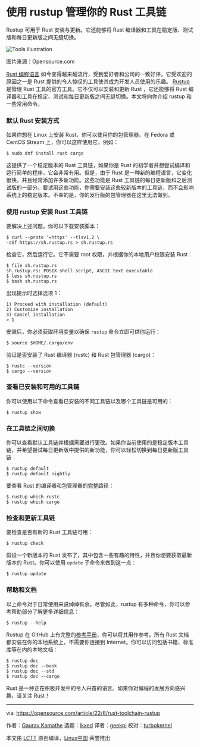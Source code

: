 [#]: subject: "Manage your Rust toolchain using rustup"
[#]: via: "https://opensource.com/article/22/6/rust-toolchain-rustup"
[#]: author: "Gaurav Kamathe https://opensource.com/users/gkamathe"
[#]: collector: "lkxed"
[#]: translator: "geekpi"
[#]: reviewer: "turbokernel"
[#]: publisher: " "
[#]: url: " "

使用 rustup 管理你的 Rust 工具链
======
Rustup 可用于 Rust 安装与更新。它还能够将  Rust 编译器和工具在稳定版、测试版和每日更新版之间无缝切换。

![Tools illustration][1]

图片来源：Opensource.com

[Rust 编程语言][2] 如今变得越来越流行，受到爱好者和公司的一致好评。它受欢迎的原因之一是 Rust 提供的令人惊叹的工具使其成为开发人员使用的乐趣。 [Rustup][3] 是管理 Rust 工具的官方工具。它不仅可以安装和更新 Rust ，它还能够将 Rust 编译器和工具在稳定、测试和每日更新版之间无缝切换。本文将向你介绍 rustup 和一些常用命令。

### 默认 Rust 安装方式

如果你想在 Linux 上安装 Rust，你可以使用你的包管理器。在 Fedora 或 CentOS Stream 上，你可以这样使用它，例如：

```
$ sudo dnf install rust cargo
```

这提供了一个稳定版本的 Rust 工具链，如果你是 Rust 的初学者并想尝试编译和运行简单的程序，它会非常有用。但是，由于 Rust 是一种新的编程语言，它变化很快，并且经常添加许多新功能。这些功能是 Rust 工具链的每日更新版和之后测试版的一部分。要试用这些功能，你需要安装这些较新版本的工具链，而不会影响系统上的稳定版本。不幸的是，你的发行版的包管理器在这里无法做到。

### 使用 rustup 安装 Rust 工具链

要解决上述问题，你可以下载安装脚本：

```
$ curl --proto '=https' --tlsv1.2 \
-sSf https://sh.rustup.rs > sh.rustup.rs
```

检查它，然后运行它。它不需要 root 权限，并根据你的本地用户权限安装 Rust：

```
$ file sh.rustup.rs
sh.rustup.rs: POSIX shell script, ASCII text executable
$ less sh.rustup.rs
$ bash sh.rustup.rs
```

出现提示时选择选项 1：

```
1) Proceed with installation (default)
2) Customize installation
3) Cancel installation
> 1
```

安装后，你必须获取环境变量以确保 `rustup` 命令立即可供你运行：

```
$ source $HOME/.cargo/env
```

验证是否安装了 Rust 编译器 (rustc) 和 Rust 包管理器 (cargo)：

```
$ rustc --version
$ cargo --version
```

### 查看已安装和可用的工具链

你可以使用以下命令查看已安装的不同工具链以及哪个工具链是可用的：

```
$ rustup show
```

### 在工具链之间切换

你可以查看默认工具链并根据需要进行更改。如果你当前使用的是稳定版本工具链，并希望尝试每日更新版中提供的新功能，你可以轻松切换到每日更新版工具链：

```
$ rustup default
$ rustup default nightly
```

要查看 Rust 的编译器和包管理器的完整路径：

```
$ rustup which rustc
$ rustup which cargo
```

### 检查和更新工具链

要检查是否有新的 Rust 工具链可用：

```
$ rustup check
```

假设一个新版本的 Rust 发布了，其中包含一些有趣的特性，并且你想要获取最新版本的 Rust。你可以使用 `update` 子命令来做到这一点：

```
$ rustup update
```

### 帮助和文档

以上命令对于日常使用来说绰绰有余。尽管如此，rustup 有多种命令，你可以参考帮助部分了解更多详细信息：

```
$ rustup --help
```

Rustup 在 GitHub 上有完整的[参考手册][4]，你可以将其用作参考。所有 Rust 文档都安装在你的本地系统上，不需要你连接到 Internet。你可以访问包括书籍、标准库等在内的本地文档：

```
$ rustup doc
$ rustup doc --book
$ rustup doc --std
$ rustup doc --cargo
```

Rust 是一种正在积极开发中的令人兴奋的语言。如果你对编程的发展方向感兴趣，请关注 Rust！

--------------------------------------------------------------------------------

via: https://opensource.com/article/22/6/rust-toolchain-rustup

作者：[Gaurav Kamathe][a]
选题：[lkxed][b]
译者：[geekpi](https://github.com/geekpi)
校对：[turbokernel](https://github.com/turbokernel)

本文由 [LCTT](https://github.com/LCTT/TranslateProject) 原创编译，[Linux中国](https://linux.cn/) 荣誉推出

[a]: https://opensource.com/users/gkamathe
[b]: https://github.com/lkxed
[1]: https://opensource.com/sites/default/files/lead-images/tools_hardware_purple.png
[2]: https://www.rust-lang.org/
[3]: https://github.com/rust-lang/rustup
[4]: https://rust-lang.github.io/rustup/
